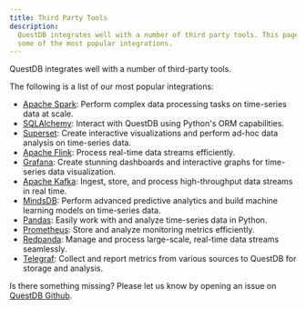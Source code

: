 ```yaml
---
title: Third Party Tools
description:
  QuestDB integrates well with a number of third party tools. This page lists
  some of the most popular integrations.
---
```


QuestDB integrates well with a number of third-party tools. 

The following is a list of our most popular integrations:

- [Apache Spark](./third-party-tools/spark.md): Perform complex data processing
  tasks on time-series data at scale.
- [SQLAlchemy](./third-party-tools/sqlalchemy.md): Interact with QuestDB using
  Python's ORM capabilities.
- [Superset](./third-party-tools/superset.md): Create interactive visualizations
  and perform ad-hoc data analysis on time-series data.
- [Apache Flink](./third-party-tools/flink.md): Process real-time data streams
  efficiently.
- [Grafana](./third-party-tools/grafana.md): Create stunning dashboards and
  interactive graphs for time-series data visualization.
- [Apache Kafka](./third-party-tools/kafka/overview.md): Ingest, store, and
  process high-throughput data streams in real time.
- [MindsDB](./third-party-tools/mindsdb.md): Perform advanced predictive
  analytics and build machine learning models on time-series data.
- [Pandas](./third-party-tools/pandas.md): Easily work with and analyze
  time-series data in Python.
- [Prometheus](./third-party-tools/prometheus.md): Store and analyze monitoring
  metrics efficiently.
- [Redpanda](./third-party-tools/redpanda.md): Manage and process large-scale,
  real-time data streams seamlessly.
- [Telegraf](./third-party-tools/telegraf.md): Collect and report metrics from
  various sources to QuestDB for storage and analysis.

Is there something missing? Please let us know by opening an issue on
[QuestDB Github]({@githubUrl@}/issues/new/choose).
